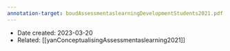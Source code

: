 ```yaml
---
annotation-target: boudAssessmentaslearningDevelopmentStudents2021.pdf
---
```


- Date created: 2023-03-20
- Related: [[yanConceptualisingAssessmentaslearning2021]]